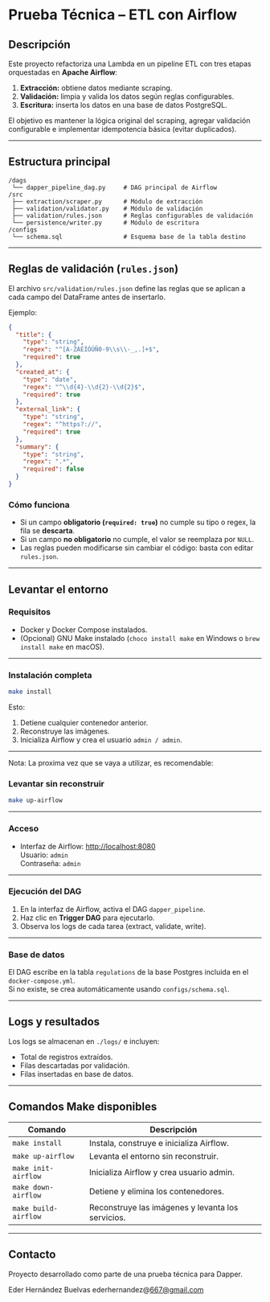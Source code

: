 # Prueba Técnica – ETL con Airflow

## Descripción
Este proyecto refactoriza una Lambda en un pipeline ETL con tres etapas orquestadas en **Apache Airflow**:
1. **Extracción:** obtiene datos mediante scraping.
2. **Validación:** limpia y valida los datos según reglas configurables.
3. **Escritura:** inserta los datos en una base de datos PostgreSQL.

El objetivo es mantener la lógica original del scraping, agregar validación configurable e implementar idempotencia básica (evitar duplicados).

---

## Estructura principal
```
/dags
 └── dapper_pipeline_dag.py     # DAG principal de Airflow
/src
 ├── extraction/scraper.py      # Módulo de extracción
 ├── validation/validator.py    # Módulo de validación
 ├── validation/rules.json      # Reglas configurables de validación
 └── persistence/writer.py      # Módulo de escritura
/configs
 └── schema.sql                 # Esquema base de la tabla destino
```

---

## Reglas de validación (`rules.json`)
El archivo `src/validation/rules.json` define las reglas que se aplican a cada campo del DataFrame antes de insertarlo.

Ejemplo:
```json
{
  "title": {
    "type": "string",
    "regex": "^[A-ZÁÉÍÓÚÑ0-9\\s\\-_,.]+$",
    "required": true
  },
  "created_at": {
    "type": "date",
    "regex": "^\\d{4}-\\d{2}-\\d{2}$",
    "required": true
  },
  "external_link": {
    "type": "string",
    "regex": "^https?://",
    "required": true
  },
  "summary": {
    "type": "string",
    "regex": ".*",
    "required": false
  }
}
```

### Cómo funciona
- Si un campo **obligatorio (`required: true`)** no cumple su tipo o regex, la fila se **descarta**.
- Si un campo **no obligatorio** no cumple, el valor se reemplaza por `NULL`.
- Las reglas pueden modificarse sin cambiar el código: basta con editar `rules.json`.

---

## Levantar el entorno

### Requisitos
- Docker y Docker Compose instalados.
- (Opcional) GNU Make instalado (`choco install make` en Windows o `brew install make` en macOS).

---

### Instalación completa
```bash
make install
```
Esto:
1. Detiene cualquier contenedor anterior.
2. Reconstruye las imágenes.
3. Inicializa Airflow y crea el usuario `admin / admin`.

---
Nota: La proxima vez que se vaya a utilizar, es recomendable:
### Levantar sin reconstruir
```bash
make up-airflow
```

---

### Acceso
- Interfaz de Airflow: [http://localhost:8080](http://localhost:8080)  
  Usuario: `admin`  
  Contraseña: `admin`

---

### Ejecución del DAG
1. En la interfaz de Airflow, activa el DAG `dapper_pipeline`.
2. Haz clic en **Trigger DAG** para ejecutarlo.
3. Observa los logs de cada tarea (extract, validate, write).

---

### Base de datos
El DAG escribe en la tabla `regulations` de la base Postgres incluida en el `docker-compose.yml`.  
Si no existe, se crea automáticamente usando `configs/schema.sql`.

---

## Logs y resultados
Los logs se almacenan en `./logs/` e incluyen:
- Total de registros extraídos.
- Filas descartadas por validación.
- Filas insertadas en base de datos.

---

## Comandos Make disponibles
| Comando | Descripción |
|----------|--------------|
| `make install` | Instala, construye e inicializa Airflow. |
| `make up-airflow` | Levanta el entorno sin reconstruir. |
| `make init-airflow` | Inicializa Airflow y crea usuario admin. |
| `make down-airflow` | Detiene y elimina los contenedores. |
| `make build-airflow` | Reconstruye las imágenes y levanta los servicios. |

---

## Contacto
Proyecto desarrollado como parte de una prueba técnica para Dapper.

Eder Hernández Buelvas
ederhernandez@667@gmail.com
